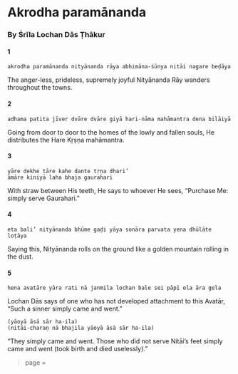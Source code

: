 # Akrodha paramānanda

### By Śrīla Lochan Dās Ṭhākur

#### 1

    akrodha paramānanda nityānanda rāya abhimāna-śūnya nitāi nagare beḍāya

The anger-less, prideless, supremely joyful Nityānanda Rāy wanders throughout the towns.

#### 2

    adhama patita jīver dvāre dvāre giyā hari-nāma mahāmantra dena bilāiyā

Going from door to door to the homes of the lowly and fallen souls, He distributes the Hare Kṛṣṇa mahāmantra.

#### 3

    yāre dekhe tāre kahe dante tṛṇa dhari’
    āmāre kiniyā laha bhaja gaurahari

With straw between His teeth, He says to whoever He sees, “Purchase Me: simply serve Gaurahari.”

#### 4

    eta bali’ nityānanda bhūme gaḍi yāya sonāra parvata yena dhūlāte loṭāya

Saying this, Nityānanda rolls on the ground like a golden mountain rolling in the dust.

#### 5

    hena avatāre yāra rati nā janmila lochan bale sei pāpī ela āra gela

Lochan Dās says of one who has not developed attachment to this Avatār, “Such a sinner simply came and went.”

    (yāoyā āsā sār ha-ila)
    (nitāi-charaṇ nā bhajila yāoyā āsā sār ha-ila)

“They simply came and went. Those who did not serve Nitāi’s feet simply came and went (took birth and died uselessly).”


> page = 
